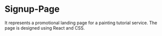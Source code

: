 # Signup-Page
It represents a promotional landing page for a painting tutorial service. The page is designed using React and CSS.
